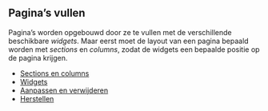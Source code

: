 ## Pagina’s vullen

Pagina’s worden opgebouwd door ze te vullen met de verschillende beschikbare _widgets_. Maar eerst moet de layout van een pagina bepaald worden met _sections_ en _columns_, zodat de widgets een bepaalde positie op de pagina krijgen.

* [Sections en columns](sections-columns.md)
* [Widgets](add-widgets.md)
* [Aanpassen en verwijderen](edit-delete-widgets.md)
* [Herstellen](revert.md)